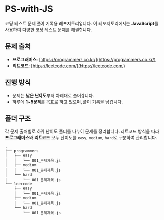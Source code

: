 # PS-with-JS

코딩 테스트 문제 풀이 기록용 레포지토리입니다. 이 레포지토리에서는 **JavaScript**를 사용하여 다양한 코딩 테스트 문제를 해결합니다.

## 문제 출처

- **프로그래머스**: [https://programmers.co.kr/](https://programmers.co.kr/)
- **리트코드**: [https://leetcode.com/](https://leetcode.com/)

## 진행 방식

- 문제는 **낮은 난이도**부터 차례대로 풀어갑니다.
- 하루에 **1~5문제**를 목표로 하고 있으며, 풀이 기록을 남깁니다.

## 폴더 구조

각 문제 출처별로 하위 난이도 폴더를 나누어 문제를 정리합니다. 리트코드 방식을 따라 **프로그래머스**와 **리트코드** 모두 난이도를 `easy`, `medium`, `hard`로 구분하여 관리합니다.

```plaintext
.
├── programmers
│   ├── easy
│   │   └── 001_문제제목.js
│   ├── medium
│   │   └── 001_문제제목.js
│   └── hard
│       └── 001_문제제목.js
└── leetcode
    ├── easy
    │   └── 001_문제제목.js
    ├── medium
    │   └── 001_문제제목.js
    └── hard
        └── 001_문제제목.js

```
